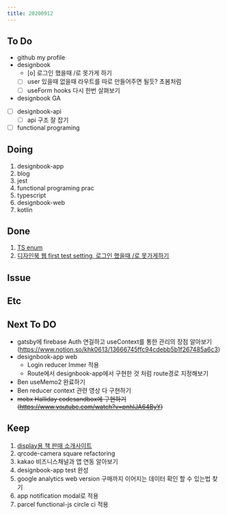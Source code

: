 ```yaml
---
title: 20200912
---
```


## To Do

- github my profile
- designbook
  - [o] 로그인 했을때 /로 못가게 하기
  - [ ] user 있을때 없을때 라우트를 따로 만들어주면 될듯? 초봄처럼
  - [ ] useForm hooks 다시 한번 살펴보기
- designbook GA
- [ ] designbook-api
  - [ ] api 구조 잘 잡기
- [ ] functional programing

## Doing

1. designbook-app
2. blog
3. jest
4. functional programing prac
5. typescript
6. designbook-web
7. kotlin

## Done

1. [TS enum](https://www.notion.so/khk0613/enum-353cc433c0d64068ac8a95d0ad7f261f)
2. [디자인북 웹 first test setting, 로그인 했을때 /로 못가게하기](https://www.notion.so/khk0613/setting-000f5001d04145258c2147047f7ed1da)

## Issue

## Etc

## Next To DO

- gatsby에 firebase Auth 연걸하고 useContext를 통한 관리의 장점 알아보기(https://www.notion.so/khk0613/13666745ffc94cdebb5b1f267485a6c3)
- designbook-app web
  - Login reducer Immer 적용
  - Route에서 designbook-app에서 구현한 것 처럼 route경로 지정해보기
- Ben useMemo2 완료하기
- Ben reducer context 관련 영상 다 구현하기
- <strike>mobx Halliday codesandbox에 구현하기 (https://www.youtube.com/watch?v=pnhIJA64ByY)</strike>

## Keep

1. [display용 책 판매 소개사이트](https://www.notion.so/664d830ecbd64cfd92ec8d22efa725fa)
2. qrcode-camera square refactoring
3. kakao 비즈니스채널과 앱 연동 알아보기
4. designbook-app test 완성
5. google analytics web version 구매까지 이어지는 데이터 확인 할 수 있는법 찾기
6. app notification modal로 적용
7. parcel functional-js circle ci 적용
